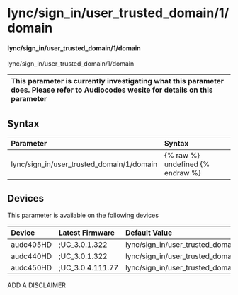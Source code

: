 ﻿---
description: lync/sign_in/user_trusted_domain/1/domain
search: false
---

# lync/sign_in/user_trusted_domain/1/domain

#### lync/sign_in/user_trusted_domain/1/domain

lync/sign_in/user_trusted_domain/1/domain


| This parameter is currently investigating what this parameter does. Please refer to Audiocodes wesite for details on this parameter | 
| :--- |

## Syntax
| Parameter | Syntax |
| :--- | :--- |
|lync/sign_in/user_trusted_domain/1/domain | {% raw %} undefined {% endraw %}|

## Devices
This parameter is available on the following devices

| Device | Latest Firmware | Default Value |
|:---|:---|:---|
| audc405HD | ;UC_3.0.1.322 | lync/sign_in/user_trusted_domain/1/domain= 
| audc440HD | ;UC_3.0.1.322 | lync/sign_in/user_trusted_domain/1/domain= 
| audc450HD | ;UC_3.0.4.111.77 | lync/sign_in/user_trusted_domain/1/domain= 

ADD A DISCLAIMER

